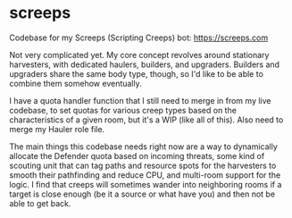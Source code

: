 # screeps
Codebase for my Screeps (Scripting Creeps) bot: https://screeps.com

Not very complicated yet.  My core concept revolves around stationary harvesters, with dedicated haulers, builders, and upgraders.  Builders and upgraders share the same body type, though, so I'd like to be able to combine them somehow eventually.

I have a quota handler function that I still need to merge in from my live codebase, to set quotas for various creep types based on the characteristics of a given room, but it's a WIP (like all of this).  Also need to merge my Hauler role file.

The main things this codebase needs right now are a way to dynamically allocate the Defender quota based on incoming threats, some kind of scouting unit that can tag paths and resource spots for the harvesters to smooth their pathfinding and reduce CPU, and multi-room support for the logic.  I find that creeps will sometimes wander into neighboring rooms if a target is close enough (be it a source or what have you) and then not be able to get back.
